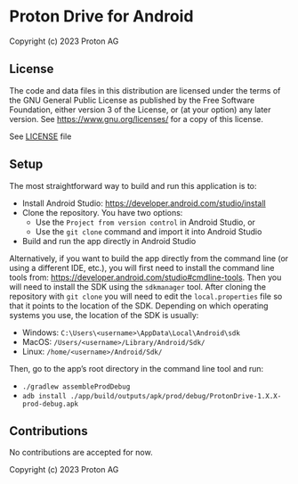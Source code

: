 # Proton Drive for Android

Copyright (c) 2023 Proton AG

## License

The code and data files in this distribution are licensed under the terms of the GNU General Public License as published by the Free Software Foundation, either version 3 of the License, or (at your option) any later version. See <https://www.gnu.org/licenses/> for a copy of this license.

See [LICENSE](LICENSE) file

## Setup

The most straightforward way to build and run this application is to:

- Install Android Studio: https://developer.android.com/studio/install
- Clone the repository. You have two options:
	- Use the `Project from version control` in Android Studio, or
	- Use the `git clone` command and import it into Android Studio
- Build and run the app directly in Android Studio

Alternatively, if you want to build the app directly from the command line (or using a different IDE, etc.), you will first need to install the command line tools from: https://developer.android.com/studio#cmdline-tools. Then you will need to install the SDK using the `sdkmanager` tool. After cloning the repository with `git clone` you will need to edit the `local.properties` file so that it points to the location of the SDK. Depending on which operating systems you use, the location of the SDK is usually:

- Windows: `C:\Users\<username>\AppData\Local\Android\sdk`
- MacOS: `/Users/<username>/Library/Android/Sdk/`
- Linux: `/home/<username>/Android/Sdk/`

Then, go to the app’s root directory in the command line tool and run:

- `./gradlew assembleProdDebug`
- `adb install ./app/build/outputs/apk/prod/debug/ProtonDrive-1.X.X-prod-debug.apk`

## Contributions

No contributions are accepted for now.

Copyright (c) 2023 Proton AG

